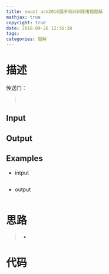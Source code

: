 ```yaml
---
title: swust acm2018国庆培训训练用题题解
mathjax: true
copyright: true
date: 2018-09-26 12:36:38
tags: 
categories: 题解
---
```

# 描述
传送门：[]()

>&emsp;
<!--more-->
## Input
> 

## Output
> 

## Examples
* intput
```c++

```
* output
```c++

```

# 思路
>* 

# 代码
```c++

```
